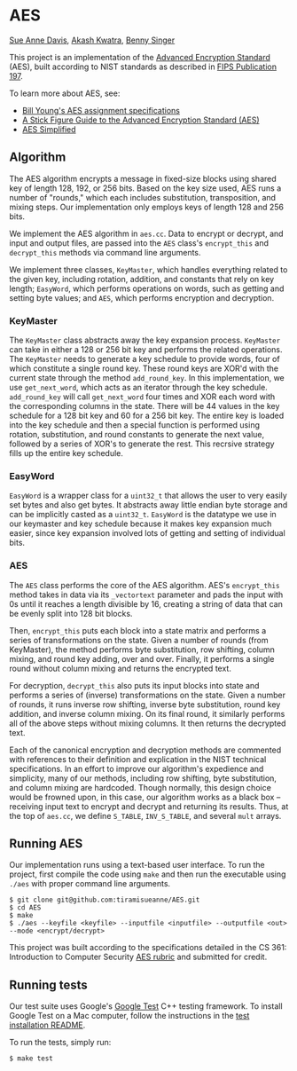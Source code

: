 # AES
[Sue Anne Davis](https://github.com/tiramisueanne), [Akash Kwatra](https://github.com/akashkw), [Benny Singer](https://github.com/bzsinger)

This project is an implementation of the [Advanced Encryption Standard](https://en.wikipedia.org/wiki/Advanced_Encryption_Standard) (AES), built according to NIST standards as described in [FIPS Publication 197](https://nvlpubs.nist.gov/nistpubs/FIPS/NIST.FIPS.197.pdf).

To learn more about AES, see:
* [Bill Young's AES assignment specifications ](https://www.cs.utexas.edu/~byoung/cs361/assignment-aes.html)
* [A Stick Figure Guide to the Advanced Encryption Standard (AES)](http://www.moserware.com/2009/09/stick-figure-guide-to-advanced.html)
* [AES Simplified](https://www.ime.usp.br/~rt/cranalysis/AESSimplified.pdf)

## Algorithm
The AES algorithm encrypts a message in fixed-size blocks using shared key of length 128, 192, or 256 bits. Based on the key size used, AES runs a number of "rounds," which each includes substitution, transposition, and mixing steps. Our implementation only employs keys of length 128 and 256 bits.

We implement the AES algorithm in ```aes.cc```. Data to encrypt or decrypt, and input and output files, are passed into the ```AES``` class's ```encrypt_this``` and ```decrypt_this``` methods via command line arguments.

We implement three classes, ```KeyMaster```, which handles everything related to the given key, including rotation, addition, and constants that rely on key length; ```EasyWord```, which performs operations on words, such as getting and setting byte values; and ```AES```, which performs encryption and decryption.

### KeyMaster
The ```KeyMaster``` class abstracts away the key expansion process. ```KeyMaster``` can take in either a 128 or 256 bit key and performs the related operations. The ```KeyMaster``` needs to generate a key schedule to provide words, four of which constitute a single round key. These round keys are XOR'd with the current state through the method ```add_round_key```. In this implementation, we use ```get_next_word```, which acts as an iterator through the key schedule. ```add_round_key``` will call ```get_next_word``` four times and XOR each word with the corresponding columns in the state. There will be 44 values in the key schedule for a 128 bit key and 60 for a 256 bit key. The entire key is loaded into the key schedule and then a special function is performed using rotation, substitution, and round constants to generate the next value, followed by a series of XOR's to generate the rest. This recrsive strategy fills up the entire key schedule.
### EasyWord
```EasyWord``` is a wrapper class for a ```uint32_t``` that allows the user to very easily set bytes and also get bytes. It abstracts away little endian byte storage and can be implicitly casted as a ```uint32_t```. ```EasyWord``` is the datatype we use in our keymaster and key schedule because it makes key expansion much easier, since key expansion involved lots of getting and setting of individual bits. 

### AES
The ```AES``` class performs the core of the AES algorithm. AES's ```encrypt_this``` method takes in data via its ```_vectortext``` parameter and pads the input with 0s until it reaches a length divisible by 16, creating a string of data that can be evenly split into 128 bit blocks.

Then, ```encrypt_this``` puts each block into a state matrix and performs a series of transformations on the state. Given a number of rounds (from KeyMaster), the method performs byte substitution, row shifting, column mixing, and round key adding, over and over. Finally, it performs a single round without column mixing and returns the encrypted text.

For decryption, ```decrypt_this``` also puts its input blocks into state and performs a series of (inverse) transformations on the state. Given a number of rounds, it runs inverse row shifting, inverse byte substitution, round key addition, and inverse column mixing. On its final round, it similarly performs all of the above steps without mixing columns. It then returns the decrypted text.

Each of the canonical encryption and decryption methods are commented with references to their definition and explication in the NIST technical specifications. In an effort to improve our algorithm's expedience and simplicity, many of our methods, including row shifting, byte substitution, and column mixing are hardcoded. Though normally, this design choice would be frowned upon, in this case, our algorithm works as a black box – receiving input text to encrypt and decrypt and returning its results. Thus, at the top of ```aes.cc```, we define ```S_TABLE```, ```INV_S_TABLE```, and several ```mult``` arrays.  

## Running AES

Our implementation runs using a text-based user interface. To run the project, first compile the code using ```make``` and then run the executable using ```./aes``` with proper command line arguments.
```
$ git clone git@github.com:tiramisueanne/AES.git
$ cd AES
$ make
$ ./aes --keyfile <keyfile> --inputfile <inputfile> --outputfile <out> --mode <encrypt/decrypt>
```

This project was built according to the specifications detailed in the CS 361: Introduction to Computer Security [AES rubric](./misc/aes.pdf) and submitted for credit.

## Running tests

Our test suite uses Google's [Google Test](https://github.com/google/googletest) C++ testing framework. To install Google Test on a Mac computer, follow the instructions in the [test installation README](./misc/test-install.md).

To run the tests, simply run:
```
$ make test
```
